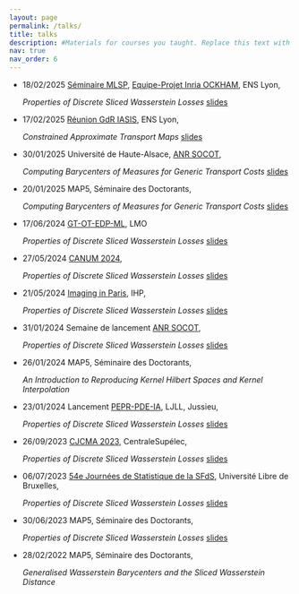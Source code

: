 ```yaml
---
layout: page
permalink: /talks/
title: talks
description: #Materials for courses you taught. Replace this text with your description.
nav: true
nav_order: 6
---
```


- 18/02/2025 [Séminaire
  MLSP](https://www.ens-lyon.fr/PHYSIQUE/seminars/machine-learning-and-signal-processing),
  [Equipe-Projet Inria OCKHAM](https://team.inria.fr/ockham/), ENS Lyon, 
  
  *Properties of Discrete Sliced Wasserstein Losses*
  [slides](https://eloitanguy.github.io/assets/pdf/slicedloss_slides.pdf)

- 17/02/2025 [Réunion GdR
  IASIS](https://gdr-iasis.cnrs.fr/reunions/transport-optimal-et-ses-applications-en-machine-learning-et-analyse-de-donnees/),
  ENS Lyon, 
  
  *Constrained Approximate Transport Maps*
  [slides](https://eloitanguy.github.io/assets/pdf/constrained_maps_slides.pdf)

- 30/01/2025 Université de Haute-Alsace, [ANR
  SOCOT](https://codimd.math.cnrs.fr/s/vKWD_JtAu#), 
  
  *Computing Barycenters of
  Measures for Generic Transport Costs*
  [slides](https://eloitanguy.github.io/assets/pdf/ot_bar_slides.pdf)

- 20/01/2025 MAP5, Séminaire des Doctorants, 

  *Computing Barycenters of Measures
  for Generic Transport Costs*
  [slides](https://eloitanguy.github.io/assets/pdf/ot_bar_slides.pdf)

- 17/06/2024 [GT-OT-EDP-ML](https://lucanenna.github.io/gdt/gdtot/), LMO
  
  *Properties of Discrete Sliced Wasserstein Losses*
  [slides](https://eloitanguy.github.io/assets/pdf/slicedloss_slides.pdf)

- 27/05/2024 [CANUM
  2024](https://canum2024.math.cnrs.fr/en/programme/minisymposia/), 
  
  *Properties
  of Discrete Sliced Wasserstein Losses*
  [slides](https://eloitanguy.github.io/assets/pdf/slicedloss_slides.pdf)

- 21/05/2024 [Imaging in Paris](https://imaging-in-paris.github.io), IHP,
  
  *Properties of Discrete Sliced Wasserstein Losses*
  [slides](https://eloitanguy.github.io/assets/pdf/slicedloss_slides.pdf)

- 31/01/2024 Semaine de lancement [ANR
  SOCOT](https://codimd.math.cnrs.fr/s/vKWD_JtAu#), 
  
  *Properties of Discrete
  Sliced Wasserstein Losses*
  [slides](https://eloitanguy.github.io/assets/pdf/slicedloss_slides.pdf)

- 26/01/2024 MAP5, Séminaire des Doctorants, 

  *An Introduction to Reproducing
  Kernel Hilbert Spaces and Kernel Interpolation*

- 23/01/2024 Lancement [PEPR-PDE-IA](https://pde-ai.math.cnrs.fr/page/events/),
  LJLL, Jussieu, 
  
  *Properties of Discrete Sliced Wasserstein Losses*
  [slides](https://eloitanguy.github.io/assets/pdf/slicedloss_slides.pdf)

- 26/09/2023 [CJCMA 2023](https://cjcma2023.sciencesconf.org/), CentraleSupélec,
  
  *Properties of Discrete Sliced Wasserstein Losses*
  [slides](https://eloitanguy.github.io/assets/pdf/slicedloss_slides.pdf)

- 06/07/2023 [54e Journées de Statistique de la
  SFdS](https://jds2023.sciencesconf.org/?lang=fr), Université Libre de
  Bruxelles, 
  
  *Properties of Discrete Sliced Wasserstein Losses*
  [slides](https://eloitanguy.github.io/assets/pdf/slicedloss_slides.pdf)

- 30/06/2023 MAP5, Séminaire des Doctorants, 

  *Properties of Discrete Sliced
  Wasserstein Losses*
  [slides](https://eloitanguy.github.io/assets/pdf/slicedloss_slides.pdf)

- 28/02/2022 MAP5, Séminaire des Doctorants, 

  *Generalised Wasserstein
  Barycenters and the Sliced Wasserstein Distance*
